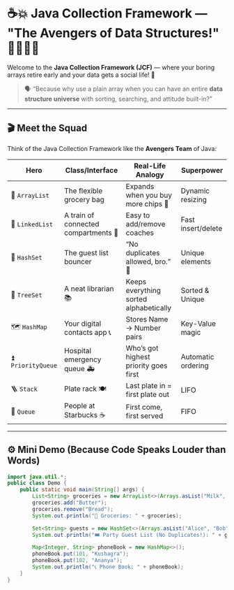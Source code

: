 # ☕💥 Java Collection Framework — "The Avengers of Data Structures!" 🦸‍♂️🦸‍♀️

Welcome to the **Java Collection Framework (JCF)** — where your boring arrays retire early and your data gets a social life! 🎉  

> 🗣️ “Because why use a plain array when you can have an entire **data structure universe** with sorting, searching, and attitude built-in?”

---

## 🎬 Meet the Squad

Think of the Java Collection Framework like the **Avengers Team** of Java:

| Hero | Class/Interface | Real-Life Analogy | Superpower |
|------|------------------|------------------|-------------|
| 🧺 `ArrayList` | The flexible grocery bag | Expands when you buy more chips 🍟 | Dynamic resizing |
| 🧶 `LinkedList` | A train of connected compartments 🚃 | Easy to add/remove coaches | Fast insert/delete |
| 🚫 `HashSet` | The guest list bouncer | “No duplicates allowed, bro.” 🪩 | Unique elements |
| 🌳 `TreeSet` | A neat librarian 📚 | Keeps everything sorted alphabetically | Sorted & Unique |
| 🗺️ `HashMap` | Your digital contacts app 📞 | Stores Name → Number pairs | Key-Value magic |
| ⏫ `PriorityQueue` | Hospital emergency queue 🚑 | Who’s got highest priority goes first | Automatic ordering |
| 🪜 `Stack` | Plate rack 🍽️ | Last plate in = first plate out | LIFO |
| 🧃 `Queue` | People at Starbucks ☕ | First come, first served | FIFO |

---

## ⚙️ Mini Demo (Because Code Speaks Louder than Words)

```java
import java.util.*;
public class Demo {
    public static void main(String[] args) {
        List<String> groceries = new ArrayList<>(Arrays.asList("Milk", "Bread", "Eggs"));
        groceries.add("Butter");
        groceries.remove("Bread");
        System.out.println("🛒 Groceries: " + groceries);

        Set<String> guests = new HashSet<>(Arrays.asList("Alice", "Bob", "Alice"));
        System.out.println("🎟️ Party Guest List (No Duplicates!): " + guests);

        Map<Integer, String> phoneBook = new HashMap<>();
        phoneBook.put(101, "Kushagra");
        phoneBook.put(102, "Ananya");
        System.out.println("📞 Phone Book: " + phoneBook);
    }
}
